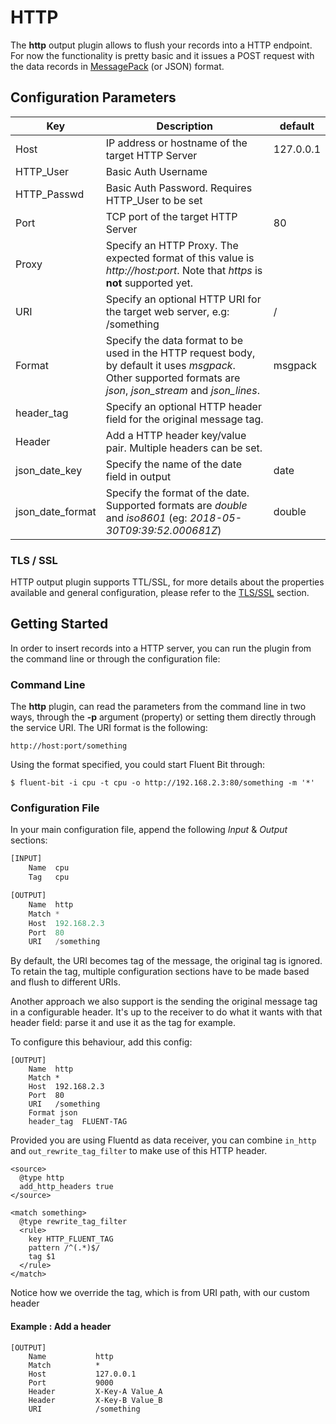 # HTTP

The **http** output plugin allows to flush your records into a HTTP endpoint. For now the functionality is pretty basic and it issues a POST request with the data records in [MessagePack](http://msgpack.org) (or JSON) format.

## Configuration Parameters

| Key         | Description          | default           |
|-------------|----------------------|-------------------|
| Host        | IP address or hostname of the target HTTP Server | 127.0.0.1 |
| HTTP_User   | Basic Auth Username |         |
| HTTP_Passwd | Basic Auth Password. Requires HTTP_User to be set |         |
| Port        | TCP port of the target HTTP Server | 80 |
| Proxy       | Specify an HTTP Proxy. The expected format of this value is _http://host:port_. Note that _https_ is __not__ supported yet. ||
| URI         | Specify an optional HTTP URI for the target web server, e.g: /something  | / |
| Format      | Specify the data format to be used in the HTTP request body, by default it uses _msgpack_. Other supported formats are _json_, _json_stream_ and _json_lines_. | msgpack |
| header_tag | Specify an optional HTTP header field for the original message tag. |         |
| Header     | Add a HTTP header key/value pair. Multiple headers can be set. |         |
| json_date_key | Specify the name of the date field in output | date |
| json_date_format | Specify the format of the date. Supported formats are _double_ and _iso8601_ (eg: _2018-05-30T09:39:52.000681Z_)| double |

### TLS / SSL

HTTP output plugin supports TTL/SSL, for more details about the properties available and general configuration, please refer to the [TLS/SSL](../configuration/tls_ssl.md) section.

## Getting Started

In order to insert records into a HTTP server, you can run the plugin from the command line or through the configuration file:

### Command Line

The **http** plugin, can read the parameters from the command line in two ways, through the **-p** argument \(property\) or setting them directly through the service URI. The URI format is the following:

```text
http://host:port/something
```

Using the format specified, you could start Fluent Bit through:

```text
$ fluent-bit -i cpu -t cpu -o http://192.168.2.3:80/something -m '*'
```

### Configuration File

In your main configuration file, append the following _Input_ & _Output_ sections:

```python
[INPUT]
    Name  cpu
    Tag   cpu

[OUTPUT]
    Name  http
    Match *
    Host  192.168.2.3
    Port  80
    URI   /something
```

By default, the URI becomes tag of the message, the original tag is ignored. To retain the tag, multiple configuration sections have to be made based and flush to different URIs.

Another approach we also support is the sending the original message tag in a configurable header. It's up to the receiver to do what it wants with that header field: parse it and use it as the tag for example.

To configure this behaviour, add this config:

```text
[OUTPUT]
    Name  http
    Match *
    Host  192.168.2.3
    Port  80
    URI   /something
    Format json
    header_tag  FLUENT-TAG
```

Provided you are using Fluentd as data receiver, you can combine `in_http` and `out_rewrite_tag_filter` to make use of this HTTP header.

```
<source>
  @type http
  add_http_headers true
</source>

<match something>
  @type rewrite_tag_filter
  <rule>
    key HTTP_FLUENT_TAG
    pattern /^(.*)$/
    tag $1
  </rule>
</match>
```

Notice how we override the tag, which is from URI path, with our custom header

#### Example : Add a header

```
[OUTPUT]
    Name           http
    Match          *
    Host           127.0.0.1
    Port           9000
    Header         X-Key-A Value_A
    Header         X-Key-B Value_B
    URI            /something
```
